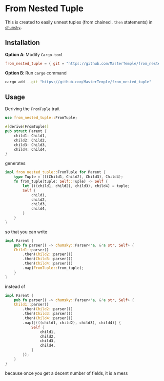# From Nested Tuple

This is created to easily unnest tuples (from chained `.then` statements) in [`chumsky`](https://github.com/zesterer/chumsky/).

## Installation

**Option A**: Modify `Cargo.toml`

```toml
from_nested_tuple = { git = "https://github.com/MasterTemple/from_nested_tuple" }
```

**Option B**: Run `cargo` command

```bash
cargo add --git "https://github.com/MasterTemple/from_nested_tuple"
```

## Usage

Deriving the `FromTuple` trait

```rust
use from_nested_tuple::FromTuple;

#[derive(FromTuple)]
pub struct Parent {
    child1: Child1,
    child2: Child2,
    child3: Child3,
    child4: Child4,
}
```

generates

```rust
impl from_nested_tuple::FromTuple for Parent {
    type Tuple = (((Child1, Child2), Child3), Child4);
    fn from_tuple(tuple: Self::Tuple) -> Self {
        let (((child1, child2), child3), child4) = tuple;
        Self {
            child1,
            child2,
            child3,
            child4,
        }
    }
}
```

so that you can write

```rust
impl Parent {
    pub fn parser() -> chumsky::Parser<'a, &'a str, Self> {
    Child1::parser()
        .then(Child2::parser())
        .then(Child3::parser())
        .then(Child4::parser())
        .map(FromTuple::from_tuple);
    }
}
```

instead of

```rust
impl Parent {
    pub fn parser() -> chumsky::Parser<'a, &'a str, Self> {
    Child1::parser()
        .then(Child2::parser())
        .then(Child3::parser())
        .then(Child4::parser())
        .map(|(((child1, child2), child3), child4)| {
            Self {
                child1,
                child2,
                child3,
                child4,
            }
        });
    }
}
```

because once you get a decent number of fields, it is a mess
